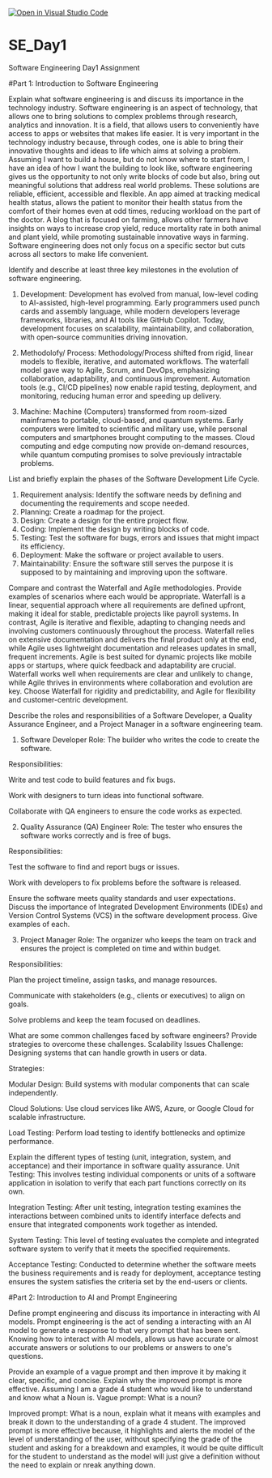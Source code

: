 [![Open in Visual Studio Code](https://classroom.github.com/assets/open-in-vscode-2e0aaae1b6195c2367325f4f02e2d04e9abb55f0b24a779b69b11b9e10269abc.svg)](https://classroom.github.com/online_ide?assignment_repo_id=18379836&assignment_repo_type=AssignmentRepo)
# SE_Day1
Software Engineering Day1 Assignment

#Part 1: Introduction to Software Engineering

Explain what software engineering is and discuss its importance in the technology industry.
Software engineering is an aspect of technology, that allows one to bring solutions to complex problems through research, analytics and innovation. It is a field, that allows users to conveniently have access to apps or websites that makes life easier. 
It is very important in the technology industry because, through codes, one is able to bring their innovative thoughts and ideas to life which aims at solving a problem. Assuming I want to build a house, but do not know where to start from, I have an idea of how I want the building to look like, software engineering gives us the opportunity to not only write blocks of code but also, bring out meaningful solutions that address real world problems. These solutions are reliable, efficient, accessible and flexible. An app aimed at tracking medical health status, allows the patient to monitor their health status from the comfort of their homes even at odd times, reducing workload on the part of the doctor. A blog that is focused on farming, allows other farmers have insights on ways to increase crop yield, reduce mortality rate in both animal and plant yield, while promoting sustainable innovative ways in farming. Software engineering does not only focus on a specific sector but cuts across all sectors to make life convenient.


Identify and describe at least three key milestones in the evolution of software engineering.
1. Development:
   Development has evolved from manual, low-level coding to AI-assisted, high-level programming. Early programmers used punch cards and assembly language, while modern developers leverage frameworks, libraries, and AI tools like GitHub Copilot. Today, development focuses on scalability, maintainability, and collaboration, with open-source communities driving innovation.

2. Methodolofy/ Process:
   Methodology/Process shifted from rigid, linear models to flexible, iterative, and automated workflows. The waterfall model gave way to Agile, Scrum, and DevOps, emphasizing collaboration, adaptability, and continuous improvement. Automation tools (e.g., CI/CD pipelines) now enable rapid testing, deployment, and monitoring, reducing human error and speeding up delivery.

3. Machine:
   Machine (Computers) transformed from room-sized mainframes to portable, cloud-based, and quantum systems. Early computers were limited to scientific and military use, while personal computers and smartphones brought computing to the masses. Cloud computing and edge computing now provide on-demand resources, while quantum computing promises to solve previously intractable problems.
   
List and briefly explain the phases of the Software Development Life Cycle.
1. Requirement analysis: Identify the software needs by defining and documenting the requirements and scope needed.
2. Planning: Create a roadmap for the project. 
3. Design: Create a design for the entire project flow.
4. Coding: Implement the design by writing blocks of code.
5. Testing: Test the software for bugs, errors and issues that might impact its efficiency.
6. Deployment: Make the software or project available to users.
7.  Maintainability: Ensure the software still serves the purpose it is supposed to by maintaining and improving upon the software.


Compare and contrast the Waterfall and Agile methodologies. Provide examples of scenarios where each would be appropriate.
Waterfall is a linear, sequential approach where all requirements are defined upfront, making it ideal for stable, predictable projects like payroll systems. In contrast, Agile is iterative and flexible, adapting to changing needs and involving customers continuously throughout the process. Waterfall relies on extensive documentation and delivers the final product only at the end, while Agile uses lightweight documentation and releases updates in small, frequent increments. Agile is best suited for dynamic projects like mobile apps or startups, where quick feedback and adaptability are crucial. Waterfall works well when requirements are clear and unlikely to change, while Agile thrives in environments where collaboration and evolution are key. Choose Waterfall for rigidity and predictability, and Agile for flexibility and customer-centric development.

Describe the roles and responsibilities of a Software Developer, a Quality Assurance Engineer, and a Project Manager in a software engineering team.

1. Software Developer
Role: The builder who writes the code to create the software.

Responsibilities:

Write and test code to build features and fix bugs.

Work with designers to turn ideas into functional software.

Collaborate with QA engineers to ensure the code works as expected.


2. Quality Assurance (QA) Engineer
Role: The tester who ensures the software works correctly and is free of bugs.

Responsibilities:

Test the software to find and report bugs or issues.

Work with developers to fix problems before the software is released.

Ensure the software meets quality standards and user expectations.
Discuss the importance of Integrated Development Environments (IDEs) and Version Control Systems (VCS) in the software development process. Give examples of each.


3. Project Manager
Role: The organizer who keeps the team on track and ensures the project is completed on time and within budget.

Responsibilities:

Plan the project timeline, assign tasks, and manage resources.

Communicate with stakeholders (e.g., clients or executives) to align on goals.

Solve problems and keep the team focused on deadlines.



What are some common challenges faced by software engineers? Provide strategies to overcome these challenges.
 Scalability Issues
Challenge: Designing systems that can handle growth in users or data.

Strategies:

Modular Design: Build systems with modular components that can scale independently.

Cloud Solutions: Use cloud services like AWS, Azure, or Google Cloud for scalable infrastructure.

Load Testing: Perform load testing to identify bottlenecks and optimize performance.


Explain the different types of testing (unit, integration, system, and acceptance) and their importance in software quality assurance.
Unit Testing: This involves testing individual components or units of a software application in isolation to verify that each part functions correctly on its own.

Integration Testing: After unit testing, integration testing examines the interactions between combined units to identify interface defects and ensure that integrated components work together as intended.

System Testing: This level of testing evaluates the complete and integrated software system to verify that it meets the specified requirements.

Acceptance Testing: Conducted to determine whether the software meets the business requirements and is ready for deployment, acceptance testing ensures the system satisfies the criteria set by the end-users or clients.


#Part 2: Introduction to AI and Prompt Engineering


Define prompt engineering and discuss its importance in interacting with AI models.
Prompt engineering is the act of sending a interacting with an AI model to generate a response to that very prompt that has been sent. Knowing how to interact with AI models, allows us have accurate or almost accurate answers or solutions to our problems or answers to one's questions.


Provide an example of a vague prompt and then improve it by making it clear, specific, and concise. Explain why the improved prompt is more effective.
Assuming I am a grade 4 student who would like to understand and know what a Noun is.
Vague prompt: What is a noun?

Improved prompt: What is a noun, explain what it means with examples and break it down to the understanding of a grade 4 student.
The improved prompt is more effective because, it highlights and alerts the model of the level of understanding of the user, without specifying the grade of the student and asking for a breakdown and examples, it would be quite difficult for the student to understand as the model will just give a definition without the need to explain or nreak anything down.
